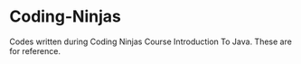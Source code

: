# Coding-Ninjas
Codes written during Coding Ninjas Course Introduction To Java.
These are for reference. 
